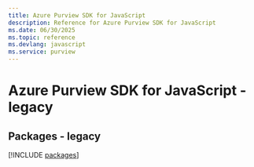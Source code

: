 ```yaml
---
title: Azure Purview SDK for JavaScript
description: Reference for Azure Purview SDK for JavaScript
ms.date: 06/30/2025
ms.topic: reference
ms.devlang: javascript
ms.service: purview
---
```

# Azure Purview SDK for JavaScript - legacy
## Packages - legacy
[!INCLUDE [packages](purview-index.md)]